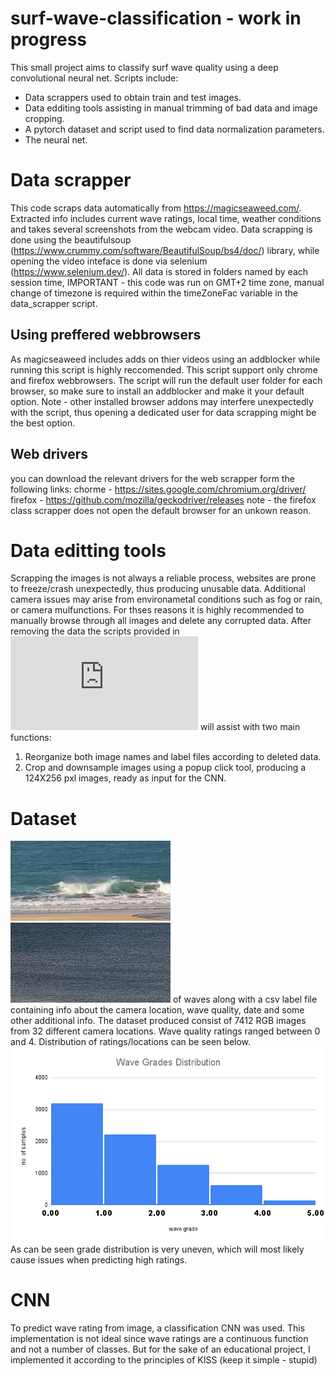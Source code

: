 # surf-wave-classification - work in progress
This small project aims to classify surf wave quality using a deep convolutional neural net. Scripts include:
- Data scrappers used to obtain train and test images.
- Data edditing tools assisting in manual trimming of bad data and image cropping.
- A pytorch dataset and script used to find data normalization parameters.
- The neural net.
# Data scrapper
This code scraps data automatically from https://magicseaweed.com/. Extracted info includes current wave ratings, local time, weather conditions and takes several screenshots from the webcam video. Data scrapping is done using the beautifulsoup (https://www.crummy.com/software/BeautifulSoup/bs4/doc/) library, while opening the video inteface is done via selenium (https://www.selenium.dev/).
All data is stored in folders named by each session time, IMPORTANT - this code was run on GMT+2 time zone, manual change of timezone is required within the timeZoneFac variable in the data_scrapper script.
## Using preffered webbrowsers
As magicseaweed includes adds on thier videos using an addblocker while running this script is highly reccomended. This script support only chrome and firefox webbrowsers. The script will run the default user folder for each browser, so make sure to install an addblocker and make it your default option.
Note - other installed browser addons may interfere unexpectedly with the script, thus opening a dedicated user for data scrapping might be the best option.
## Web drivers
you can download the relevant drivers for the web scrapper form the following links:
chorme - https://sites.google.com/chromium.org/driver/
firefox - https://github.com/mozilla/geckodriver/releases
note - the firefox class scrapper does not open the default browser for an unkown reason. 
# Data editting tools
Scrapping the images is not always a reliable process, websites are prone to freeze/crash unexpectedly, thus producing unusable data. Additional camera issues may arise from environametal conditions such as fog or rain, or camera mulfunctions. 
For thses reasons it is highly recommended to manually browse through all images and delete any corrupted data.
After removing the data the scripts provided in ![images to data](https://github.com/ahaziv/surf-wave-classification/blob/main/data%20producers/image%20to%20data.py) will assist with two main functions:
1. Reorganize both image names and label files according to deleted data.
2. Crop and downsample images using a popup click tool, producing a 124X256 pxl images, ready as input for the CNN.

# Dataset
![wave1](https://github.com/ahaziv/surf-wave-classification/blob/main/image344.png) ![wave2](https://github.com/ahaziv/surf-wave-classification/blob/main/image335.png)
 of waves along with a csv label file containing info about the camera location, wave quality, date and some other additional info.
The dataset produced consist of 7412 RGB images from 32 different camera locations. Wave quality ratings ranged between 0 and 4. Distribution of ratings/locations can be seen below.
![wave1](https://github.com/ahaziv/surf-wave-classification/blob/main/Wave%20Grades%20Distribution.png)
As can be seen grade distribution is very uneven, which will most likely cause issues when predicting high ratings.

# CNN
To predict wave rating from image, a classification CNN was used. This implementation is not ideal since wave ratings are a continuous function and not a number of classes. But for the sake of an educational project, I implemented it according to the principles of KISS (keep it simple - stupid)

